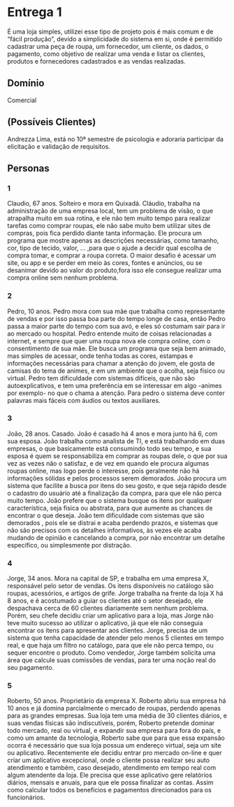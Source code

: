 # Entrega 1

<p>É uma loja simples, utilizei esse tipo de projeto pois é mais comum e de “fácil produção”,
devido a simplicidade do sistema em si, onde é permitido cadastrar uma peça de roupa, um
fornecedor, um cliente, os dados, o pagamento, como objetivo de realizar uma venda e listar
os clientes, produtos e fornecedores cadastrados e as vendas realizadas.

## Domínio
 Comercial 

## (Possíveis Clientes)
Andrezza Lima, está no 10ª semestre de psicologia e adoraria participar da
elicitação e validação de requisitos.

## Personas
  
### 1
Claudio, 67 anos. Solteiro e mora em Quixadá. Cláudio, trabalha na administração
de uma empresa local, tem um problema de visão, o que atrapalha muito em sua rotina, e
ele não tem muito tempo para realizar tarefas como comprar roupas, ele não sabe muito
bem utilizar sites de compras, pois fica perdido diante tanta informação.
Ele procura um programa que mostre apenas as descrições necessárias, como tamanho,
cor, tipo de tecido, valor, ... ,para que o ajude a decidir qual escolha de compra tomar, e
comprar a roupa correta.
O maior desafio é acessar um site, ou app e se perder em meio às cores, fontes e anúncios,
ou se desanimar devido ao valor do produto,fora isso ele consegue realizar uma compra
online sem nenhum problema.
### 2
Pedro, 10 anos. Pedro mora com sua mãe que trabalha como representante de
vendas e por isso passa boa parte do tempo longe de casa, então Pedro passa a maior
parte do tempo com sua avó, e eles só costumam sair para ir ao mercado ou hospital. Pedro
entende muito de coisas relacionadas a internet, e sempre que quer uma roupa nova ele
compra online, com o consentimento de sua mãe.
Ele busca um programa que seja bem animado, mas simples de acessar, onde tenha todas
as cores, estampas e informações necessárias para chamar a atenção do jovem, ele gosta
de camisas do tema de animes, e em um ambiente que o acolha, seja físico ou virtual.
Pedro tem dificuldade com sistemas difíceis, que não são autoexplicativos, e tem uma
preferência em se interessar em algo -animes por exemplo- no que o chama a atenção.
Para pedro o sistema deve conter palavras mais fáceis com áudios ou textos auxiliares.
### 3
João, 28 anos. Casado. João é casado há 4 anos e mora junto há 6, com sua
esposa. João trabalha como analista de TI, e está trabalhando em duas empresas, o que
basicamente está consumindo todo seu tempo, e sua esposa é quem se responsabiliza em
comprar as roupas dele, o que por sua vez as vezes não o satisfaz, e de vez em quando ele
procura algumas roupas online, mas logo perde o interesse, pois geralmente não há
informações sólidas e pelos processos serem demorados.
João procura um sistema que facilite a busca por itens do seu gosto, e que seja rápido
desde o cadastro do usuário até a finalização da compra, para que ele não perca muito
tempo. João prefere que o sistema busque os itens por qualquer característica, seja fisica
ou abstrata, para que aumente as chances de encontrar o que deseja.
João tem dificuldade com sistemas que são demorados , pois ele se distrai e acaba
perdendo prazos, e sistemas que não são precisos com os detalhes informativos, às vezes
ele acaba mudando de opinião e cancelando a compra, por não encontrar um detalhe
específico, ou simplesmente por distração.
### 4
Jorge, 34 anos. Mora na capital de SP, e trabalha em uma empresa X, responsável pelo setor de vendas. Os itens disponíveis no catálogo são roupas, acessórios, e artigos de grife. Jorge trabalha na frente da loja X há 8 anos, e é acostumado a guiar os clientes até o setor desejado, ele despachava cerca de 60 clientes diariamente sem nenhum problema. Porém, seu chefe decidiu criar um aplicativo para a loja, mas Jorge não teve muito sucesso ao utilizar o aplicativo, já que ele não conseguia encontrar os itens para apresentar aos clientes. Jorge, precisa de um sistema que tenha capacidade de atender pelo menos 5 clientes em tempo real, e que haja um filtro no catálogo, para que ele não perca tempo, ou sequer encontre o produto. Como vendedor, Jorge também solicita uma área que calcule suas comissões de vendas, para ter uma noção real do seu pagamento.
### 5
Roberto, 50 anos. Proprietário da empresa X. Roberto abriu sua empresa há 10 anos e já domina parcialmente o mercado de roupas, perdendo apenas para as grandes empresas. Sua loja tem uma média de 30 clientes diários, e suas vendas físicas são indiscutíveis, porém, Roberto pretende dominar todo mercado, real ou virtual, e expandir sua empresa para fora do país, e como um amante da tecnologia, Roberto sabe que para que essa expansão ocorra é necessário que sua loja possua um endereço virtual, seja um site ou aplicativo. Recentemente ele decidiu entrar pro mercado on-line e quer criar um aplicativo excepcional, onde o cliente possa realizar seu auto atendimento e também, caso desejado, atendimento em tempo real com algum atendente da loja. Ele precisa que esse aplicativo gere relatórios diários, mensais e anuais, para que ele possa finalizar as contas. Assim como calcular todos os benefícios e pagamentos direcionados para os funcionários.

